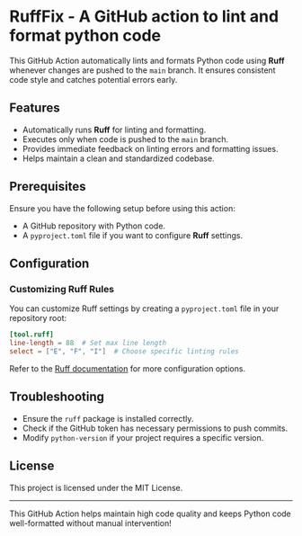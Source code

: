 # RuffFix - A GitHub action to lint and format python code

This GitHub Action automatically lints and formats Python code using **Ruff** whenever changes are pushed to the `main` branch. It ensures consistent code style and catches potential errors early.

## Features
- Automatically runs **Ruff** for linting and formatting.
- Executes only when code is pushed to the `main` branch.
- Provides immediate feedback on linting errors and formatting issues.
- Helps maintain a clean and standardized codebase.

## Prerequisites
Ensure you have the following setup before using this action:
- A GitHub repository with Python code.
- A `pyproject.toml` file if you want to configure **Ruff** settings.

## Configuration
### Customizing Ruff Rules
You can customize Ruff settings by creating a `pyproject.toml` file in your repository root:

```toml
[tool.ruff]
line-length = 88  # Set max line length
select = ["E", "F", "I"]  # Choose specific linting rules
```

Refer to the [Ruff documentation](https://beta.ruff.rs/docs/) for more configuration options.

## Troubleshooting
- Ensure the `ruff` package is installed correctly.
- Check if the GitHub token has necessary permissions to push commits.
- Modify `python-version` if your project requires a specific version.

## License
This project is licensed under the MIT License.

---

This GitHub Action helps maintain high code quality and keeps Python code well-formatted without manual intervention!


